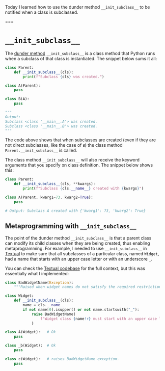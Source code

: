 Today I learned how to use the dunder method `__init_subclass__` to be notified when a class is subclassed.

===


# `__init_subclass__`

The [dunder method](/blog/pydonts/dunder-methods) `__init_subclass__` is a class method that Python runs when a subclass of that class is instantiated.
The snippet below sums it all:

```py
class Parent:
    def __init_subclass__(cls):
        print(f"Subclass {cls} was created.")

class A(Parent):
    pass

class B(A):
    pass

"""
Output:
Subclass <class '__main__.A'> was created.
Subclass <class '__main__.B'> was created.
"""
```

The code above shows that when subclasses are created (even if they are not direct subclasses, like the case of `B`) the class method `Parent.__init_subclass__` is called.

The class method `__init_subclass__` will also receive the keyword arguments that you specify on class definition.
The snippet below shows this:

```py
class Parent:
    def __init_subclass__(cls, **kwargs):
        print(f"Subclass {cls.__name__} created with {kwargs}")

class A(Parent, kwarg1=73, kwarg2=True):
    pass

# Output: Subclass A created with {'kwarg1': 73, 'kwarg2': True}
```


## Metaprogramming with `__init_subclass__`

The point of the dunder method `__init_subclass__` is that a parent class can modify its child classes when they are being created, thus enabling metaprogramming.
For example, I needed to use `__init_subclass__` in [Textual](http://github.com/textualize/textual) to make sure that all subclasses of a particular class, named `Widget`, had a name that starts with an upper case letter or with an underscore `_`.

You can check the [Textual codebase](http://github.com/textualize/textual) for the full context, but this was essentially what I implemented:

```py
class BadWidgetName(Exception):
    """Raised when widget names do not satisfy the required restrictions."""

class Widget:
    def __init_subclass__(cls):
        name = cls.__name__
        if not name[0].isupper() or not name.startswith("_"):
            raise BadWidgetName(
                f"Widget class {name!r} must start with an upper case letter or underscore '_'."
            )

class A(Widget):   # Ok
    pass

class _b(Widget):  # Ok
    pass

class c(Widget):   # raises BadWidgetName exception.
    pass
```
